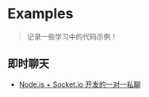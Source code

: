 # Examples

> 记录一些学习中的代码示例！

## 即时聊天

* [Node.js + Socket.io 开发的一对一私聊](./img/private-chat-socketio) 
